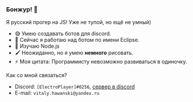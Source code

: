 ### Бонжур! 👋

Я русский прогер на JS! Уже не тупой, но ещё не умный)
- 😅 Умею создавать ботов для discord.
- 🔭 Сейчас я работаю над ботом по имени Eclipse.
- 🌱 Изучаю Node.js
- 🖌️ Неожиданно, но я умею **немного** рисовать.
- ⚡ Моя цитата: Программисту невозможно развиваться в одиночку.

Как со мной связаться?
- Discord: `[ElectroPlayer]#0256`, [сервер в discord](https://discord.gg/6k8Kxhv)
- E-mail: `vitaly.hawanski@yandex.ru`

<!--
**Elektroplayer/Elektroplayer** is a ✨ _special_ ✨ repository because its `README.md` (this file) appears on your GitHub profile.

Here are some ideas to get you started:

- 🔭 I’m currently working on ...
- 🌱 I’m currently learning ...
- 👯 I’m looking to collaborate on ...
- 🤔 I’m looking for help with ...
- 💬 Ask me about ...
- 📫 How to reach me: ...
- 😄 Pronouns: ...
- ⚡ Fun fact: ...
-->
